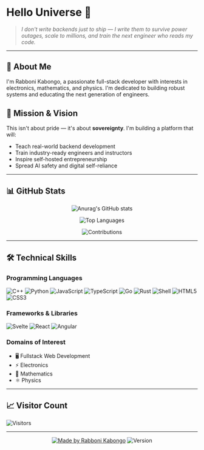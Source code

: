 # Hello Universe 👋

> *I don't write backends just to ship — I write them to survive power outages, scale to millions, and train the next engineer who reads my code.*

---

## 🚀 About Me

I'm Rabboni Kabongo, a passionate full-stack developer with interests in electronics, mathematics, and physics. I'm dedicated to building robust systems and educating the next generation of engineers.

## 🎯 Mission & Vision

This isn't about pride — it's about **sovereignty**. I'm building a platform that will:

- Teach real-world backend development  
- Train industry-ready engineers and instructors  
- Inspire self-hosted entrepreneurship  
- Spread AI safety and digital self-reliance

---

## 📊 GitHub Stats

<div align="center">

![Anurag's GitHub stats](https://github-readme-stats.vercel.app/api?username=Popstizzy03&show_icons=true&theme=dark)

![Top Languages](https://github-readme-stats.vercel.app/api/top-langs/?username=Popstizzy03&layout=compact&theme=dark)

![Contributions](https://github-contributor-stats.vercel.app/api?username=Popstizzy03&limit=5&theme=dark&combine_all_yearly_contributions=true)

</div>

---

## 🛠️ Technical Skills

### Programming Languages
<p>
  <img alt="C++" src="https://img.shields.io/badge/C++-00599C?style=for-the-badge&logo=c%2B%2B&logoColor=white"/>
  <img alt="Python" src="https://img.shields.io/badge/Python-3776AB?style=for-the-badge&logo=python&logoColor=white"/>
  <img alt="JavaScript" src="https://img.shields.io/badge/JavaScript-F7DF1E?style=for-the-badge&logo=javascript&logoColor=black"/>
  <img alt="TypeScript" src="https://img.shields.io/badge/TypeScript-007ACC?style=for-the-badge&logo=typescript&logoColor=white"/>
  <img alt="Go" src="https://img.shields.io/badge/Go-00ADD8?style=for-the-badge&logo=go&logoColor=white"/>
  <img alt="Rust" src="https://img.shields.io/badge/Rust-000000?style=for-the-badge&logo=rust&logoColor=white"/>
  <img alt="Shell" src="https://img.shields.io/badge/Shell_Script-121011?style=for-the-badge&logo=gnu-bash&logoColor=white"/>
  <img alt="HTML5" src="https://img.shields.io/badge/HTML5-E34F26?style=for-the-badge&logo=html5&logoColor=white"/>
  <img alt="CSS3" src="https://img.shields.io/badge/CSS3-1572B6?style=for-the-badge&logo=css3&logoColor=white"/>
</p>

### Frameworks & Libraries
<p>
  <img alt="Svelte" src="https://img.shields.io/badge/Svelte-4A4A55?style=for-the-badge&logo=svelte&logoColor=FF3E00"/>
  <img alt="React" src="https://img.shields.io/badge/React-20232A?style=for-the-badge&logo=react&logoColor=61DAFB"/>
  <img alt="Angular" src="https://img.shields.io/badge/Angular-DD0031?style=for-the-badge&logo=angular&logoColor=white"/>
</p>

### Domains of Interest
- 🖥️ Fullstack Web Development
- ⚡ Electronics
- 🧮 Mathematics
- ⚛️ Physics

---

## 📈 Visitor Count

![Visitors](https://komarev.com/ghpvc/?username=Popstizzy03&label=Profile%20Views&color=0e75b6&style=flat)

---

<div align="center">

[![Made by Rabboni Kabongo](https://img.shields.io/badge/Made%20by-Rabboni_Kabongo-red?style=for-the-badge)](https://www.facebook.com/profile.php?id=61574399736520)
![Version](https://img.shields.io/badge/Version-1.0.0-blue?style=for-the-badge)

</div>
